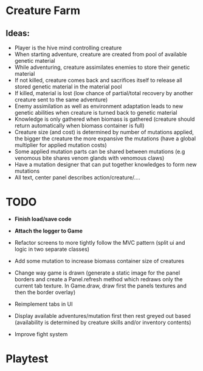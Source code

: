 # Creature Farm

## Ideas:
- Player is the hive mind controlling creature
- When starting adventure, creature are created from pool of available genetic material
- While adventuring, creature assimilates enemies to store their genetic material
- If not killed, creature comes back and sacrifices itself to release all stored genetic material in the material pool
- If killed, material is lost (low chance of partial/total recovery by another creature sent to the same adventure)
- Enemy assimilation as well as environment adaptation leads to new genetic abilities when creature is turned back to genetic material
- Knowledge is only gathered when biomass is gathered (creature should return automatically when biomass container is full)
- Creature size (and cost) is determined by number of mutations applied, the bigger the creature the more expansive the mutations (have a global multiplier for applied mutation costs)
- Some applied mutation parts can be shared between mutations (e.g venomous bite shares venom glands with venomous claws)
- Have a mutation designer that can put together knowledges to form new mutations
- All text, center panel describes action/creature/....


# TODO
- __Finish load/save code__
- __Attach the logger to Game__
- Refactor screens to more tightly follow the MVC pattern (split ui and logic in two separate classes)
- Add some mutation to increase biomass container size of creatures
- Change way game is drawn (generate a static image for the panel borders and create a Panel.refresh method which redraws only the current tab texture. In Game.draw, draw first the panels textures and then the border overlay)

- Reimplement tabs in UI
- Display available adventures/mutation first then rest greyed out based (availability is determined by creature skills and/or inventory contents)
- Improve fight system

# Playtest
